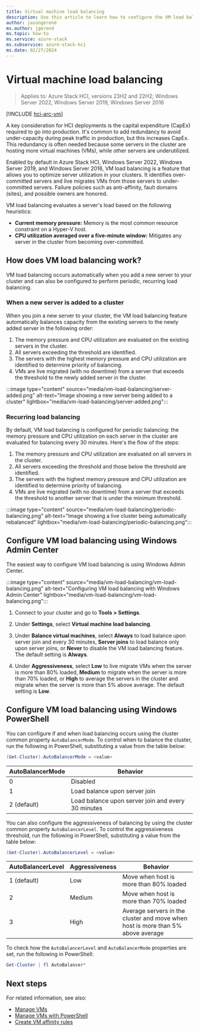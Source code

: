 ```yaml
---
title: Virtual machine load balancing
description: Use this article to learn how to configure the VM load balancing feature in Azure Stack HCI and Windows Server.
author: jasongerend
ms.author: jgerend
ms.topic: how-to
ms.service: azure-stack
ms.subservice: azure-stack-hci
ms.date: 02/27/2024
---
```

# Virtual machine load balancing

> Applies to: Azure Stack HCI, versions 23H2 and 22H2; Windows Server 2022, Windows Server 2019, Windows Server 2016

[!INCLUDE [hci-arc-vm](../../includes/hci-arc-vm.md)]

A key consideration for HCI deployments is the capital expenditure (CapEx) required to go into production. It's common to add redundancy to avoid under-capacity during peak traffic in production, but this increases CapEx. This redundancy is often needed because some servers in the cluster are hosting more virtual machines (VMs), while other servers are underutilized.

Enabled by default in Azure Stack HCI, Windows Server 2022, Windows Server 2019, and Windows Server 2016, VM load balancing is a feature that allows you to optimize server utilization in your clusters. It identifies over-committed servers and live migrates VMs from those servers to under-committed servers. Failure policies such as anti-affinity, fault domains (sites), and possible owners are honored.

VM load balancing evaluates a server's load based on the following heuristics:

- **Current memory pressure:** Memory is the most common resource constraint on a Hyper-V host.
- **CPU utilization averaged over a five-minute window:** Mitigates any server in the cluster from becoming over-committed.

## How does VM load balancing work?

VM load balancing occurs automatically when you add a new server to your cluster and can also be configured to perform periodic, recurring load balancing.

### When a new server is added to a cluster

When you join a new server to your cluster, the VM load balancing feature automatically balances capacity from the existing servers to the newly added server in the following order:

1. The memory pressure and CPU utilization are evaluated on the existing servers in the cluster.
2. All servers exceeding the threshold are identified.
3. The servers with the highest memory pressure and CPU utilization are identified to determine priority of balancing.
4. VMs are live migrated (with no downtime) from a server that exceeds the threshold to the newly added server in the cluster.

:::image type="content" source="media/vm-load-balancing/server-added.png" alt-text="Image showing a new server being added to a cluster" lightbox="media/vm-load-balancing/server-added.png":::

### Recurring load balancing

By default, VM load balancing is configured for periodic balancing: the memory pressure and CPU utilization on each server in the cluster are evaluated for balancing every 30 minutes. Here's the flow of the steps:

1. The memory pressure and CPU utilization are evaluated on all servers in the cluster.
2. All servers exceeding the threshold and those below the threshold are identified.
3. The servers with the highest memory pressure and CPU utilization are identified to determine priority of balancing.
4. VMs are live migrated (with no downtime) from a server that exceeds the threshold to another server that is under the minimum threshold.

:::image type="content" source="media/vm-load-balancing/periodic-balancing.png" alt-text="Image showing a live cluster being automatically rebalanced" lightbox="media/vm-load-balancing/periodic-balancing.png":::

## Configure VM load balancing using Windows Admin Center

The easiest way to configure VM load balancing is using Windows Admin Center. 

:::image type="content" source="media/vm-load-balancing/vm-load-balancing.png" alt-text="Configuring VM load balancing with Windows Admin Center" lightbox="media/vm-load-balancing/vm-load-balancing.png":::

1. Connect to your cluster and go to **Tools > Settings**.

2. Under **Settings**, select **Virtual machine load balancing**.

3. Under **Balance virtual machines**, select **Always** to load balance upon server join and every 30 minutes, **Server joins** to load balance only upon server joins, or **Never** to disable the VM load balancing feature. The default setting is **Always**.

4. Under **Aggressiveness**, select **Low** to live migrate VMs when the server is more than 80% loaded, **Medium** to migrate when the server is more than 70% loaded, or **High** to average the servers in the cluster and migrate when the server is more than 5% above average. The default setting is **Low**.

## Configure VM load balancing using Windows PowerShell

You can configure if and when load balancing occurs using the cluster common property `AutoBalancerMode`. To control when to balance the cluster, run the following in PowerShell, substituting a value from the table below:

```PowerShell
(Get-Cluster).AutoBalancerMode = <value>
```

|AutoBalancerMode |Behavior|
|-----------------|-----------|
| 0 | Disabled |
| 1 | Load balance upon server join |
| 2 (default) | Load balance upon server join and every 30 minutes |

You can also configure the aggressiveness of balancing by using the cluster common property `AutoBalancerLevel`. To control the aggressiveness threshold, run the following in PowerShell, substituting a value from the table below:

```PowerShell
(Get-Cluster).AutoBalancerLevel = <value>
```

| AutoBalancerLevel | Aggressiveness | Behavior |
|-------------------|----------------|----------|
| 1 (default) | Low | Move when host is more than 80% loaded |
| 2 | Medium | Move when host is more than 70% loaded |
| 3 | High | Average servers in the cluster and move when host is more than 5% above average |

To check how the `AutoBalancerLevel` and `AutoBalancerMode` properties are set, run the following in PowerShell:

```PowerShell
Get-Cluster | fl AutoBalancer*
```

## Next steps

For related information, see also:

- [Manage VMs](vm.md)
- [Manage VMs with PowerShell](vm-powershell.md)
- [Create VM affinity rules](vm-affinity.md)
